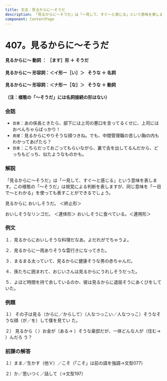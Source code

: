 ```yaml
---
title: 文法：見るからに～そうだ
description: 「見るからに～そうだ」は「一見して、すぐ～と感じる」という意味を表します。この様態の「～そうだ」は視覚による判断を表しますが、同じ意味を「一目で～とわかる」を使っても表すことができるでしょう。
component: ContentPage
---
```



# 407。見るからに～そうだ
#### 見るからに～ 動詞 ： ［ます］形 ＋ そうだ  
#### 見るからに～ 形容詞：＜イ形ー［い］＞   そうな ＋ 名詞
#### 見るからに～ 形容詞：＜ナ形ー［な］＞   そうな ＋ 動詞
#### （注：様態の「～そうだ」には名詞接続の形はない）
### 会話
- `百恵`：あの係長ときたら、部下には上司の悪口を言ってるくせに、上司にはおべんちゃらばっかり！
- `真理`：見るからにやりそうな顔つきね。でも、中間管理職の苦しい胸の内もわかってあげたら？
- `百恵`：こちらだっておごってもらいながら、裏で舌を出してるんだから、どっちもどっち、似たようなものかも。
### 解説
「見るからに～そうだ」は「一見して、すぐ～と感じる」という意味を表します。この様態の「～そうだ」は視覚による判断を表しますが、同じ意味を「一目で～とわかる」を使っても表すことができるでしょう。

見るからに おいしそうだ。 ＜終止形＞

おいしそうなリンゴだ。 ＜連体形＞ おいしそうに食べている。＜連用形＞
### 例文
１．見るからにおいしそうな料理だなあ。よだれがでちゃうよ。

２．見るからに一雨ありそうな雲行きになってきた。

３．まるまる太っていて、見るからに健康そうな男の赤ちゃんだ。

４．孫たちに囲まれて、おじいさんは見るからにうれしそうだった。

５．よほど時間を持て余しているのか、彼は見るからに退屈そうにあくびをしていた。
### 例題
１） その子は見る（からに／からして）（人なつっこい／人なつっこ）そうなそうな顔（が／を）して僕を見てい た。

２） 見るから（ ）お金が（ある→ ）そうな豪邸だが、一体どんな人が（住む→ ）んだろ う？
### 前課の解答
１）まま／生かす（他Ｖ）／こそ（「こそ」は前の語を強調→文型077）

２）か／思いつく／話して（→文型197）
